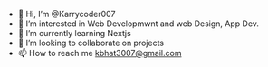 - 👋 Hi, I’m @Karrycoder007
- 👀 I’m interested in Web Developmwnt and web Design, App Dev.
- 🌱 I’m currently learning Nextjs
- 💞️ I’m looking to collaborate on projects
- 📫 How to reach me kbhat3007@gmail.com

<!---
Karrycoder007/Karrycoder007 is a ✨ special ✨ repository because its `README.md` (this file) appears on your GitHub profile.
You can click the Preview link to take a look at your changes.
--->
